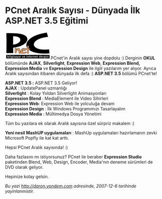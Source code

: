 # PCnet Aralık Sayısı - Dünyada İlk ASP.NET 3.5 Eğitimi 

![](../media/PCnet_Aralik_Sayisi_-_Dunyada_Ilk_ASP_NET_3_5_Egitimi/pcnet.png)PCnet'in Aralık
sayısı yine dopdolu :) Derginin **OKUL** bölümünde **AJAX**,
**Silverlight**, **Expression Web**, **Expression Blend, Expression
Media** ve **Expression Design** ile ilgili yazılarım yer alıyor. Ayrıca
Aralık sayısından itibaren dünyada ilk defa :) **ASP.NET 3.5** bölümü
PCnet'te!

**ASP.NET 3.5 :** ASP.NET 3.5 Geliyor!**\
 AJAX** : UpdatePanel uzmanlığı\
 **Silverlight** : Kolay Yoldan Silverlight Animasyonları\
 **Expression Blend** : MediaElement ile Video Sihirleri\
 **Expression Web**: Expression Web ile yolculuğa devam\
 **Expression Design** : İlk Windows Programımızı Tasarlayalım\
 **Expression Media** : Mültimedya Dosya Yönetimi

Tüm bu yazılara ek olarak Aralık sayısına özel sürpriz makalem :)

**Yeni nesil MashUP uygulamaları** : MashUp uygulamaları hazırlamanın
zevki Microsoft Popfly ile kat kat arttı.

Hepsi PCnet Aralık sayısında! :)

Daha fazlasını mı istiyorsunuz? PCnet ile beraber **Expression Studio**
paketinden Blend, Web, Design, Encoder, Media'nın deneme sürümleri de
DVD olarak geliyor.

Hepinize kolay gelsin.


*Bu yazi http://daron.yondem.com adresinde, 2007-12-6 tarihinde yayinlanmistir.*